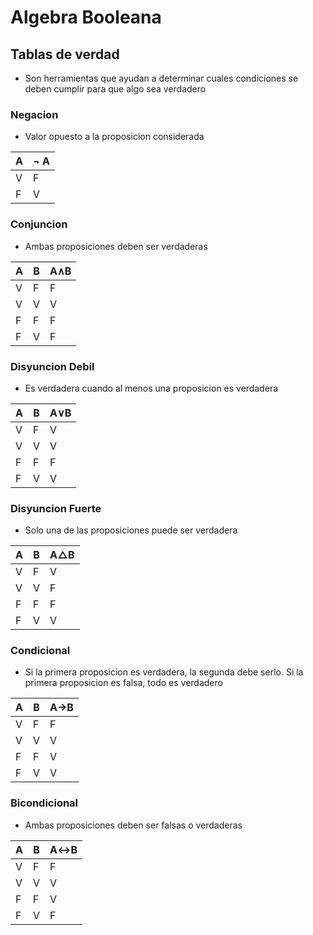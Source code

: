# Algebra Booleana

## Tablas de verdad
- Son herramientas que ayudan a determinar cuales condiciones se deben cumplir para que algo sea verdadero

### Negacion 

- Valor opuesto a la proposicion considerada
  
| A | $\neg$ A |
| ------------ | ------------ |
|V| F |
|F | V |

### Conjuncion 

- Ambas proposiciones deben ser verdaderas

|  A |  B |  A$\land$B |
| ------------ | ------------ | ------------ |
|  V |  F|  F |
|  V |  V |  V |
|  F |  F |  F |
|  F | V  |  F |

### Disyuncion Debil 

- Es verdadera cuando al menos una proposicion es verdadera

|  A |  B |  A$\lor$B |
| ------------ | ------------ | ------------ |
|  V |  F |  V |
|  V |  V |  V |
|  F |  F |  F |
|  F | V  |  V |

### Disyuncion Fuerte 

- Solo una de las proposiciones puede ser verdadera

|  A |  B |  A$\bigtriangleup$B |
| ------------ | ------------ | ------------ |
|  V |  F |  V |
|  V |  V |  F |
|  F |  F |  F |
|  F | V  |  V |

### Condicional 

- Si la primera proposicion es verdadera, la segunda debe serlo. Si la primera proposicion es falsa, todo es verdadero

|  A |  B |  A$\longrightarrow$B |
| ------------ | ------------ | ------------ |
|  V |  F |  F |
|  V |  V |  V |
|  F |  F |  V |
|  F | V  |  V |

### Bicondicional 

- Ambas proposiciones deben ser falsas o verdaderas

|  A |  B |  A$\longleftrightarrow$B |
| ------------ | ------------ | ------------ |
|  V |  F |  F |
|  V |  V |  V |
|  F |  F |  V |
|  F | V  |  F |

